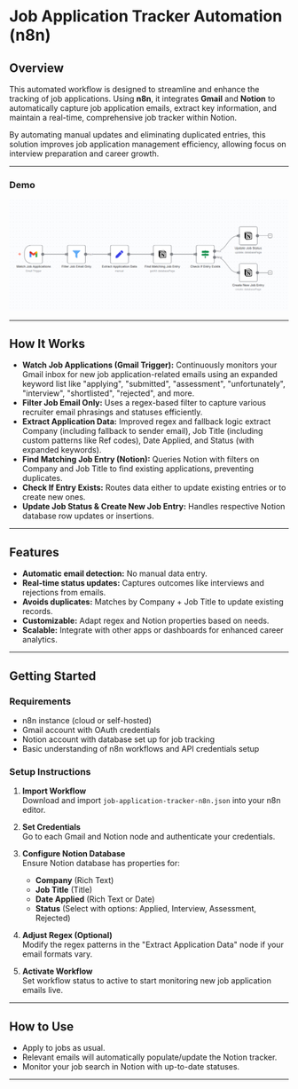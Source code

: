 # Job Application Tracker Automation (n8n)

## Overview

This automated workflow is designed to streamline and enhance the tracking of job applications. Using **n8n**, it integrates **Gmail** and **Notion** to automatically capture job application emails, extract key information, and maintain a real-time, comprehensive job tracker within Notion.

By automating manual updates and eliminating duplicated entries, this solution improves job application management efficiency, allowing focus on interview preparation and career growth.

---

### Demo

![Workflow Diagram](assets/n8n_workflow.png)

---

## How It Works

- **Watch Job Applications (Gmail Trigger):** Continuously monitors your Gmail inbox for new job application-related emails using an expanded keyword list like "applying", "submitted", "assessment", "unfortunately", "interview", "shortlisted", "rejected", and more.
- **Filter Job Email Only:** Uses a regex-based filter to capture various recruiter email phrasings and statuses efficiently.
- **Extract Application Data:** Improved regex and fallback logic extract Company (including fallback to sender email), Job Title (including custom patterns like Ref codes), Date Applied, and Status (with expanded keywords).
- **Find Matching Job Entry (Notion):** Queries Notion with filters on Company and Job Title to find existing applications, preventing duplicates.
- **Check If Entry Exists:** Routes data either to update existing entries or to create new ones.
- **Update Job Status & Create New Job Entry:** Handles respective Notion database row updates or insertions.

---

## Features

- **Automatic email detection:** No manual data entry.
- **Real-time status updates:** Captures outcomes like interviews and rejections from emails.
- **Avoids duplicates:** Matches by Company + Job Title to update existing records.
- **Customizable:** Adapt regex and Notion properties based on needs.
- **Scalable:** Integrate with other apps or dashboards for enhanced career analytics.

---

## Getting Started

### Requirements

- n8n instance (cloud or self-hosted)
- Gmail account with OAuth credentials
- Notion account with database set up for job tracking
- Basic understanding of n8n workflows and API credentials setup

### Setup Instructions

1. **Import Workflow**  
   Download and import `job-application-tracker-n8n.json` into your n8n editor.

2. **Set Credentials**  
   Go to each Gmail and Notion node and authenticate your credentials.

3. **Configure Notion Database**  
   Ensure Notion database has properties for:  
   - **Company** (Rich Text)  
   - **Job Title** (Title)  
   - **Date Applied** (Rich Text or Date)  
   - **Status** (Select with options: Applied, Interview, Assessment, Rejected)

4. **Adjust Regex (Optional)**  
   Modify the regex patterns in the "Extract Application Data" node if your email formats vary.

5. **Activate Workflow**  
   Set workflow status to active to start monitoring new job application emails live.

---

## How to Use

- Apply to jobs as usual.
- Relevant emails will automatically populate/update the Notion tracker.
- Monitor your job search in Notion with up-to-date statuses.

---

